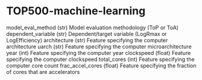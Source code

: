 # TOP500-machine-learning

  model_eval_method   (str) Model evaluation methodology (ToP or ToA)
  dependent_variable  (str) Dependent/target variable (LogRmax or LogEfficiency)
  architecture        (str) Feature specifying the computer architecture
  uarch               (str) Feature specifying the computer microarchitecture
  year                (int) Feature specifying the computer year
  clockspeed          (float) Feature specifying the computer clockspeed
  total_cores         (int) Feature specifying the computer core count
  frac_accel_cores    (float) Feature specifying the fraction of cores that are accelerators

